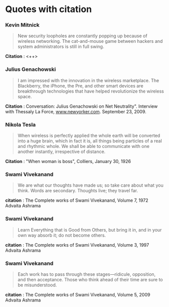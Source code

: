 # Quotes with citation

### Kevin Mitnick

> New security loopholes are constantly popping up because of wireless
networking. The cat-and-mouse game between hackers and system administrators is
still in full swing.

**Citation** : <++>

### Julius Genachowski

> I am impressed with the innovation in the wireless marketplace. The
Blackberry, the iPhone, the Pre, and other smart devices are breakthrough
technologies that have helped revolutionize the wireless space. 

**Citation** : Conversation: Julius Genachowski on Net Neutrality". Interview with
Thessaly La Force, www.newyorker.com. September 23, 2009.

### Nikola Tesla

> When wireless is perfectly applied the whole earth will be converted into a
huge brain, which in fact it is, all things being particles of a real and
rhythmic whole. We shall be able to communicate with one another instantly,
irrespective of distance.

**Citation** : "When woman is boss", Colliers, January 30, 1926


### Swami Vivekanand

> We are what our thoughts have made us; so take care about what you think.
Words are secondary. Thoughts live; they travel far.

**citation** : The Complete works of Swami Vivekanand, Volume 7, 1972 Advaita Ashrama

### Swami Vivekanand

> Learn Everything that is Good from Others, but bring it in, and in your own
way absorb it; do not become others.

**citation** : The Complete works of Swami Vivekanand, Volume 3, 1997 Advaita Ashrama

### Swami Vivekanand

> Each work has to pass through these stages—ridicule, opposition, and then
acceptance. Those who think ahead of their time are sure to be misunderstood.

**citation** : The Complete works of Swami Vivekanand, Volume 5, 2009 Advaita Ashrama
